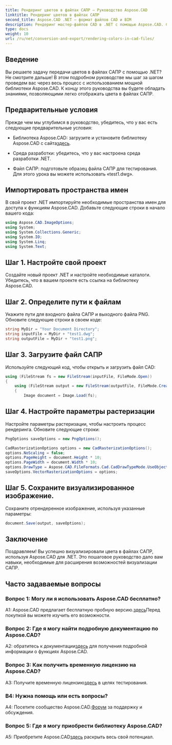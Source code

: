 ```yaml
---
title: Рендеринг цветов в файлах САПР — Руководство Aspose.CAD
linktitle: Рендеринг цветов в файлах САПР
second_title: Aspose.CAD .NET — формат файлов CAD и BIM
description: Рендеринг мастер-файлов CAD в .NET с помощью Aspose.CAD. Следуйте нашему пошаговому руководству, чтобы получить яркие цвета.
type: docs
weight: 10
url: /ru/net/conversion-and-export/rendering-colors-in-cad-files/
---
```

## Введение

Вы решаете задачу передачи цветов в файлах САПР с помощью .NET? Не смотрите дальше! В этом подробном руководстве мы шаг за шагом проведем вас через весь процесс с использованием мощной библиотеки Aspose.CAD. К концу этого руководства вы будете обладать знаниями, позволяющими легко отображать цвета в файлах САПР.

## Предварительные условия

Прежде чем мы углубимся в руководство, убедитесь, что у вас есть следующие предварительные условия:

-  Библиотека Aspose.CAD: загрузите и установите библиотеку Aspose.CAD с сайта[здесь](https://releases.aspose.com/cad/net/).

- Среда разработки: убедитесь, что у вас настроена среда разработки .NET.

- Файл САПР: подготовьте образец файла САПР для тестирования. Для этого урока вы можете использовать «test1.dwg».

## Импортировать пространства имен

В свой проект .NET импортируйте необходимые пространства имен для доступа к функциям Aspose.CAD. Добавьте следующие строки в начало вашего кода:

```csharp
using Aspose.CAD.ImageOptions;
using System;
using System.Collections.Generic;
using System.IO;
using System.Linq;
using System.Text;
```

## Шаг 1. Настройте свой проект

Создайте новый проект .NET и настройте необходимые каталоги. Убедитесь, что в вашем проекте есть ссылка на библиотеку Aspose.CAD.

## Шаг 2. Определите пути к файлам

Укажите пути для входного файла САПР и выходного файла PNG. Обновите следующие строки в своем коде:

```csharp
string MyDir = "Your Document Directory";
string inputFile = MyDir + "test1.dwg";
string outputFile = MyDir + "test1.png";
```

## Шаг 3. Загрузите файл САПР

Используйте следующий код, чтобы открыть и загрузить файл CAD:

```csharp
using (FileStream fs = new FileStream(inputFile, FileMode.Open))
{
    using (FileStream output = new FileStream(outputFile, FileMode.Create))
    {
        Image document = Image.Load(fs);
```

## Шаг 4. Настройте параметры растеризации

Настройте параметры растеризации, чтобы настроить процесс рендеринга. Обновите следующие строки:

```csharp
PngOptions saveOptions = new PngOptions();

CadRasterizationOptions options = new CadRasterizationOptions();
options.NoScaling = false;
options.PageHeight = document.Height * 10;
options.PageWidth = document.Width * 10;
options.DrawType = Aspose.CAD.FileFormats.Cad.CadDrawTypeMode.UseObjectColor;
saveOptions.VectorRasterizationOptions = options;
```

## Шаг 5. Сохраните визуализированное изображение.

Сохраните отрендеренное изображение, используя указанные параметры:

```csharp
document.Save(output, saveOptions);
```

## Заключение

Поздравляем! Вы успешно визуализировали цвета в файлах САПР, используя Aspose.CAD для .NET. Это пошаговое руководство дало вам навыки, необходимые для расширения возможностей визуализации САПР.

## Часто задаваемые вопросы

### Вопрос 1: Могу ли я использовать Aspose.CAD бесплатно?

 A1: Aspose.CAD предлагает бесплатную пробную версию.[здесь](https://releases.aspose.com/)Перед покупкой вы можете изучить его возможности.

### Вопрос 2: Где я могу найти подробную документацию по Aspose.CAD?

 A2: обратитесь к документации[здесь](https://reference.aspose.com/cad/net/) для получения подробной информации о функциях Aspose.CAD.

### Вопрос 3: Как получить временную лицензию на Aspose.CAD?

 A3: Получите временную лицензию[здесь](https://purchase.aspose.com/temporary-license/) в целях тестирования.

### В4: Нужна помощь или есть вопросы?

 A4: Посетите сообщество Aspose.CAD.[Форум](https://forum.aspose.com/c/cad/19) за поддержку и обсуждения.

### Вопрос 5: Где я могу приобрести библиотеку Aspose.CAD?

 A5: Приобретите Aspose.CAD[здесь](https://purchase.aspose.com/buy) раскрыть весь свой потенциал.